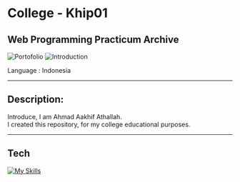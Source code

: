 # College - Khip01 
## Web Programming Practicum Archive

<img src="https://img.shields.io/badge/Type-College Archive-yellowgreen?logo=files&logoColor=white" alt="Portofolio"> <img src="https://img.shields.io/badge/-Introduction-red" alt="Introduction">

Language : Indonesia

---

## Description:
Introduce, I am Ahmad Aakhif Athallah. \
I created this repository, for my college educational purposes.
<br>

---

## Tech
[![My Skills](https://skillicons.dev/icons?i=html,css,js,php,vscode)](https://github.com/Khip01)
